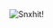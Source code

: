 <img align="center" alt="Snxhit!" src="https://img.itch.zone/aW1nLzExMjA2Mjc3LnBuZw==/original/Mnkdvx.png">
